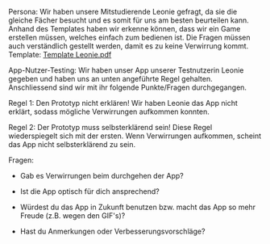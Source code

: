 Persona:
Wir haben unsere Mitstudierende Leonie gefragt, da sie die gleiche Fächer besucht und es somit für uns am besten beurteilen kann. Anhand des Templates haben wir erkenne können, dass wir ein Game erstellen müssen, welches einfach zum bedienen ist. Die Fragen müssen auch verständlich gestellt werden, damit es zu keine Verwirrung kommt.
Template: [Template Leonie.pdf](https://github.com/araneyt/quiz-sur-le-football/files/15413547/Template.Leonie.pdf)

App-Nutzer-Testing:
Wir haben unser App unserer Testnutzerin Leonie gegeben und haben uns an unten angeführte Regel gehalten. Anschliessend sind wir mit ihr folgende Punkte/Fragen durchgegangen.

Regel 1: Den Prototyp nicht erklären!
Wir haben Leonie das App nicht erklärt, sodass mögliche Verwirrungen aufkommen konnten. 

Regel 2: Der Prototyp muss selbsterklärend sein!
Diese Regel wiederspiegelt sich mit der ersten. Wenn Verwirrungen aufkommen, scheint das App nicht selbsterklärend zu sein.

Fragen:
- Gab es Verwirrungen beim durchgehen der App?

- Ist die App optisch für dich ansprechend?

- Würdest du das App in Zukunft benutzen bzw. macht das App so mehr Freude (z.B. wegen den GIF's)?

- Hast du Anmerkungen oder Verbesserungsvorschläge?
